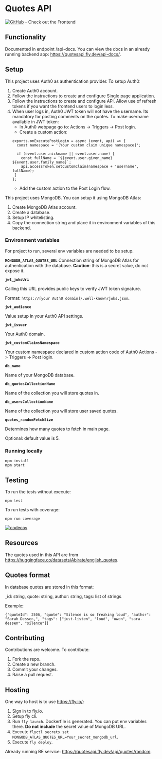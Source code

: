 # Quotes API

[![GitHub](https://img.shields.io/badge/GitHub-EvalVis/QuotesFE-black?style=flat&logo=github)](https://github.com/EvalVis/QuotesFE) - Check out the Frontend

## Functionality
Documented in endpoint /api-docs. You can view the docs in an already running backend app: https://quotesapi.fly.dev/api-docs/.

## Setup
This project uses Auth0 as authentication provider. To setup Auth0:
1. Create Auth0 account.
2. Follow the instructions to create and configure Single page application.
3. Follow the instructions to create and configure API. Allow use of refresh tokens if you want the frontend users to login less.
4. When user logs in, Auth0 JWT token will not have the username. Its mandatory for posting comments on the quotes. To make username available in JWT token:
   - In Auth0 webpage go to: Actions -> Triggers -> Post login.
   - Create a custom action:
   ```
   exports.onExecutePostLogin = async (event, api) => {
     const namespace = '[Your custom claim unique namespace]';

     if (event.user.nickname || event.user.name) {
       const fullName = `${event.user.given_name} ${event.user.family_name}`;
       api.accessToken.setCustomClaim(namespace + 'username', fullName);
    }
   };
   ```
   - Add the custom action to the Post Login flow.

This project uses MongoDB. You can setup it using MongoDB Atlas:
1. Create MongoDB Atlas account.
2. Create a database.
3. Setup IP whitelisting.
3. Copy the connection string and place it in environment variables of this backend.

### Environment variables
For project to run, several env variables are needed to be setup.

**`MONGODB_ATLAS_QUOTES_URL`**
Connection string of MongoDB Atlas for authentication with the database. **Caution**: this is a secret value, do not expose it.

**`jwt_jwksUri`**

Calling this URL provides public keys to verify JWT token signature.

Format: `https://[your Auth0 domain]/.well-known/jwks.json`.

**`jwt_audience`**

Value setup in your Auth0 API settings.

**`jwt_issuer`**

Your Auth0 domain.

**`jwt_customClaimsNamespace`**

Your custom namespace declared in custom action code of Auth0 Actions -> Triggers -> Post login.

**`db_name`**

Name of your MongoDB database.

**`db_quotesCollectionName`**

Name of the collection you will store quotes in.

**`db_usersCollectionName`**

Name of the collection you will store user saved quotes.

**`quotes_randomFetchSize`**

Determines how many quotes to fetch in main page.

Optional: default value is 5.

### Running locally
```
npm install
npm start
```

## Testing
To run the tests without execute:
```
npm test
```
To run tests with coverage:
```
npm run coverage
```

[![codecov](https://codecov.io/gh/EvalVis/QuotesBE/graph/badge.svg?token=OGRX2HFT69)](https://codecov.io/gh/EvalVis/QuotesBE)

## Resources
The quotes used in this API are from https://huggingface.co/datasets/Abirate/english_quotes.

## Quotes format
In database quotes are stored in this format:

_id: string, quote: string, author: string, tags: list of strings.

Example:

`{"quoteId": 2506, "quote": "Silence is so freaking loud", "author": "Sarah Dessen,", "tags": ["just-listen", "loud", "owen", "sara-dessen", "silence"]}`



## Contributing
Contributions are welcome. To contribute:
1. Fork the repo.
2. Create a new branch.
3. Commit your changes.
4. Raise a pull request.

## Hosting
One way to host is to use https://fly.io/:
1. Sign in to fly.io.
2. Setup fly cli.
3. Run `fly launch`. Dockerfile is generated. You can put env variables there. **Do not include** the secret value of MongoDB URL.
4. Execute `flyctl secrets set MONGODB_ATLAS_QUOTES_URL=Your_secret_mongodb_url`.
5. Execute `fly deploy`.

Already running BE service: https://quotesapi.fly.dev/api/quotes/random.